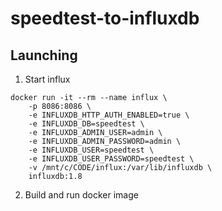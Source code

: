 # speedtest-to-influxdb

## Launching
1. Start influx
```
docker run -it --rm --name influx \
    -p 8086:8086 \
    -e INFLUXDB_HTTP_AUTH_ENABLED=true \
    -e INFLUXDB_DB=speedtest \
    -e INFLUXDB_ADMIN_USER=admin \
    -e INFLUXDB_ADMIN_PASSWORD=admin \
    -e INFLUXDB_USER=speedtest \
    -e INFLUXDB_USER_PASSWORD=speedtest \
    -v /mnt/c/CODE/influx:/var/lib/influxdb \
    influxdb:1.8
```
2. Build and run docker image
